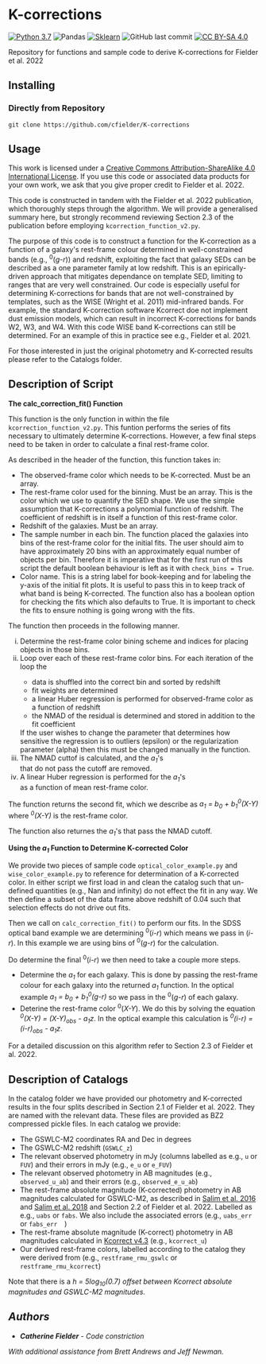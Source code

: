 # K-corrections
[![Python 3.7][python-image]][python-link]
![Pandas](https://img.shields.io/badge/Pandas-2C2D72?style=for-the-badge&logo=pandas&logoColor=white)
[![Sklearn][sklearn-image]][sklearn-link]
![GitHub last commit](https://img.shields.io/github/last-commit/cfielder/K-corrections?style=for-the-badge)
[![CC BY-SA 4.0][cc-by-sa-image]][cc-by-sa]


[cc-by-sa]: http://creativecommons.org/licenses/by-sa/4.0/
[cc-by-sa-image]: https://licensebuttons.net/l/by-sa/4.0/88x31.png
[cc-by-sa-shield]: https://img.shields.io/badge/License-CC%20BY--SA%204.0-lightgrey.svg

[python-image]: https://img.shields.io/badge/python-3670A0?style=for-the-badge&logo=python&logoColor=ffdd54
[python-link]: https://www.python.org/downloads/release/python-3710/

[sklearn-image]: https://img.shields.io/badge/scikit_learn-F7931E?style=for-the-badge&logo=scikit-learn&logoColor=white
[sklearn-link]: https://scikit-learn.org/stable/modules/generated/sklearn.linear_model.HuberRegressor.html


Repository for functions and sample code to derive K-corrections for Fielder et al. 2022

## Installing

### Directly from Repository

`git clone https://github.com/cfielder/K-corrections`

## Usage

This work is licensed under a
[Creative Commons Attribution-ShareAlike 4.0 International License][cc-by-sa]. 
If you use this code or associated data products for your own work, we ask that you give proper credit to Fielder et al. 2022.


This code is constructed in tandem with the Fielder et al. 2022 publication, which thoroughly steps through the algorithm. 
We will provide a generalised summary here, but strongly recommend reviewing Section 2.3 of the publication before employing 
`kcorrection_function_v2.py`. 

The purpose of this code is to construct a function for the K-correction as a function of a galaxy's rest-frame colour determined in 
well-constrained bands (e.g., <sup>0</sup>(<i>g-r</i>)) and redshift, exploiting the fact that galaxy SEDs can be described as a one parameter 
family at low redshift. This is an epirically-driven approach that mitigates dependance on template SED, limiting to ranges that are
very well constrained. Our code is especially useful for determining K-corrections for bands that are not well-constrained by templates,
such as the WISE (Wright et al. 2011) mid-infrared bands. For example, the standard K-correction software Kcorrect doe not implement
dust emission models, which can result in incorrect K-corrections for bands W2, W3, and W4. With this code WISE band K-corrections
can still be determined. For an example of this in practice see e.g., Fielder et al. 2021.

For those interested in just the original photometry and K-corrected results please refer to the Catalogs folder.

## Description of Script
**The calc_correction_fit() Function**

This function is the only function in within the file `kcorrection_function_v2.py`.
This funtion performs the series of fits necessary to ultimately determine K-corrections. However, a few final steps need to be taken in
order to calculate a final rest-frame color.

As described in the header of the function, this function takes in:
  - The observed-frame color which needs to be K-corrected. Must be an array.
  - The rest-frame color used for the binning. Must be an array. This is the color which we use to quantify the SED shape. We use the simple assumption that K-corrections a polynomial function of redshift. The coefficient of redshift is in itself a function of this rest-frame color. 
  - Redshift of the galaxies. Must be an array.
  - The sample number in each bin. The function placed the galaxies into bins of the rest-frame color for the initial fits. The user should aim to have approximately 20 bins with an approximately equal number of objects per bin. Therefore it is imperative that for the first run of this script the default boolean behaviour is left as it with ```check_bins = True```. 
  - Color name. This is a string label for book-keeping and for labeling the y-axis of the initial fit plots. It is useful to pass this in to keep track of what band is being K-corrected.
The function also has a boolean option for checking the fits which also defaults to True. It is important to check the fits to 
ensure nothing is going wrong with the fits.

The function then proceeds in the following manner.
<ol type="i">
  <li>Determine the rest-frame color bining scheme and indices for placing objects in those bins.</li>
  <li>Loop over each of these rest-frame color bins. For each iteration of the loop the </li>
   <ul>
   <li>data is shuffled into the correct bin and sorted by redshift</li>
   <li>fit weights are determined</li>
   <li>a linear Huber regression is performed for observed-frame color as a function of redshift </li>
   <li>the NMAD of the residual is determined and stored in addition to the fit coefficient
   </ul>
   If the user wishes to change the parameter that determines how sensitive the regression is to outliers (epsilon) or the regularization parameter (alpha) then this must be changed manually in the function.
   <li>The NMAD cuttof is calculated, and the <i>a<sub>1</sub></i>'s</li> that do not pass the cutoff are removed.
   <li>A linear Huber regression is performed for the <i>a<sub>1</sub></i>'s</li> as a function of mean rest-frame color.</li>
</ol>
The function returns the second fit, which we describe as <i>a<sub>1</sub> = b<sub>0</sub> + b<sub>1</sub><sup>0</sup>(X-Y)</i> where 
   <i><sup>0</sup>(X-Y)</i> is the rest-frame color.

The function also returnes the <i>a<sub>1</sub></i>'s that pass the NMAD cutoff.


**Using the <i>a<sub>1</sub></i> Function to Determine K-corrected Color**

We provide two pieces of sample code `optical_color_example.py` and `wise_color_example.py` to reference for determination of a K-corrected color. 
In either script we first load in and clean the catalog such that un-defined quantities (e.g., Nan and infinity) do not effect the fit in any way. We then define a subset of the data frame above redshift of 0.04 such that selection effects do not drive out fits. 


Then we call on `calc_correction_fit()` to perform our fits. In the SDSS optical band example we are determining <sup>0</sup>(<i>i-r</i>) which means we pass in (<i>i-r</i>). In this example we are using bins of <sup>0</sup>(<i>g-r</i>) for the calculation.


Do determine the final <sup>0</sup>(<i>i-r</i>) we then need to take a couple more steps.
   - Determine the <i>a<sub>1</sub></i> for each galaxy. This is done by passing the rest-frame colour for each galaxy into the returned <i>a<sub>1</sub></i> function. In the optical example <i>a<sub>1</sub> = b<sub>0</sub> + b<sub>1</sub><sup>0</sup>(g-r)</i> so we pass in the <sup>0</sup>(<i>g-r</i>) of each galaxy.
   - Deterine the rest-frame color <sup>0</sup>(<i>X-Y</i>). We do this by solving the equation <i><sup>0</sup>(X-Y) = (X-Y)<sub>obs</sub> - a<sub>1</sub>z</i>. In the optical example this calculation is <i><sup>0</sup>(i-r) = (i-r)<sub>obs</sub> - a<sub>1</sub>z</i>.


For a detailed discussion on this algorithm refer to Section 2.3 of Fielder et al. 2022.
   
## Description of Catalogs

In the catalog folder we have provided our photometry and K-corrected results in the four splits described in Section 2.1 of Fielder et al. 2022. They are named with the relevant data. These files are provided as BZ2 compressed pickle files. In each catalog we provide:
  - The GSWLC-M2 coordinates RA and Dec in degrees
  - The GSWLC-M2 redshift (```GSWLC_z```)
  - The relevant observed photometry in mJy (columns labelled as e.g., ```u``` or ```FUV```) and their errors in mJy (e.g., ```e_u``` or ```e_FUV```)
  - The relevant observed photometry in AB magnitudes (e.g., ```observed_u_ab```) and their errors (e.g., ```observed_e_u_ab```)
  - The rest-frame absolute magnitude (K-corrected) photometry in AB magnitudes calculated for GSWLC-M2, as described in <a href="https://ui.adsabs.harvard.edu/abs/2016ApJS..227....2S/abstract">Salim et al. 2016</a> and <a href="https://ui.adsabs.harvard.edu/abs/2018ApJ...859...11S/abstract">Salim et al. 2018</a> and Section 2.2 of Fielder et al. 2022. Labelled as e.g., ```uabs``` or ```fabs```. We also include the associated errors (e.g., ```uabs_err``` or ```fabs_err  ```)
  - The rest-frame absolute magnitude (K-correct) photometry in AB magnitudes calculated in <a href="http://kcorrect.org">Kcorrect v4.3</a> (e.g., ```kcorrect_u```)
  - Our derived rest-frame colors, labelled according to the catalog they were derived from (e.g., ```restframe_rmu_gswlc``` or ```restframe_rmu_kcorrect```)

Note that there is a <i>h = 5log<sub>10</sub>(0.7)<i> offset between Kcorrect absolute magnitudes and GSWLC-M2 magnitudes.

## Authors

* **Catherine Fielder** - *Code constriction* 

With additional assistance from Brett Andrews and Jeff Newman.

